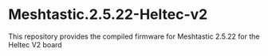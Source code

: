 # Meshtastic.2.5.22-Heltec-v2
This repository provides the compiled firmware for Meshtastic 2.5.22 for the Heltec V2 board
